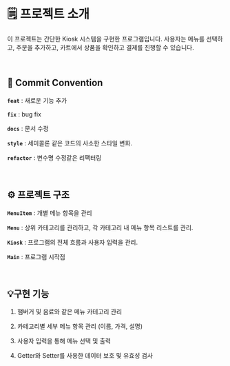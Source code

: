 # 🗒️ 프로젝트 소개
이 프로젝트는 간단한 Kiosk 시스템을 구현한 프로그램입니다. 사용자는 메뉴를 선택하고, 주문을 추가하고, 카트에서 상품을 확인하고 결제를 진행할 수 있습니다.

<br>

## 📑 Commit Convention

**`feat`** : 새로운 기능 추가

**`fix`** : bug fix

**`docs`**  : 문서 수정

**`style`** : 세미콜론 같은 코드의 사소한 스타일 변화.

**`refactor`** : 변수명 수정같은 리팩터링

<br>

## ⚙️ 프로젝트 구조

**`MenuItem`** : 개별 메뉴 항목을 관리

**`Menu`** : 상위 카테고리를 관리하고, 각 카테고리 내 메뉴 항목 리스트를 관리.

**`Kiosk`** : 프로그램의 전체 흐름과 사용자 입력을 관리.

**`Main`** : 프로그램 시작점

<br>

## 💡구현 기능
1) 햄버거 및 음료와 같은 메뉴 카테고리 관리

2) 카테고리별 세부 메뉴 항목 관리 (이름, 가격, 설명)

3) 사용자 입력을 통해 메뉴 선택 및 출력

4) Getter와 Setter를 사용한 데이터 보호 및 유효성 검사

